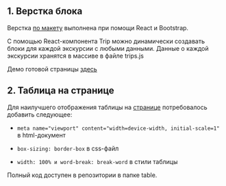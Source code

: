## 1. Верстка блока ##

Верстка [по макету](https://www.figma.com/file/JyFQcxiynMH1i5ViWz4qi0/Layout-test-task) выполнена при помощи React и Bootstrap. 

С помощью React-компонента Trip можно динамически создавать блоки для каждой экскурсии с любыми данными. Данные о каждой экскурсии хранятся в массиве в файле trips.js

Демо готовой страницы [здесь](https://g-elena-web.github.io/nevatrip/)

## 2. Таблица на странице ##

Для наилучшего отображения таблицы на [странице](https://codepen.io/kizoso/pen/VwpeeRY) потребовалось добавить следующее:

- `meta name="viewport" content="width=device-width, initial-scale=1"` в html-документ

- `box-sizing: border-box` в css-файл

- `width: 100% и word-break: break-word` в стили таблицы

Полный код доступен в репозитории в папке table.
